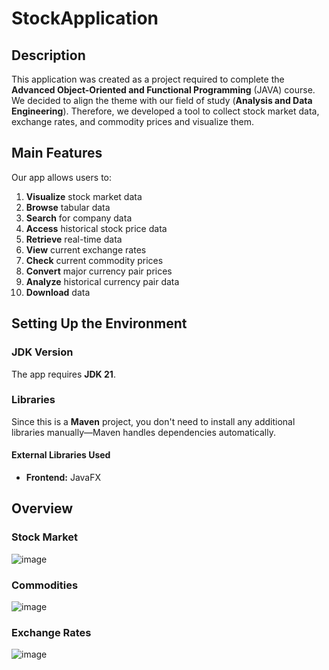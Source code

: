 # StockApplication

## Description  
This application was created as a project required to complete the **Advanced Object-Oriented and Functional Programming** (JAVA) course. We decided to align the theme with our field of study (**Analysis and Data Engineering**). Therefore, we developed a tool to collect stock market data, exchange rates, and commodity prices and visualize them.  

## Main Features  
Our app allows users to:  
1. **Visualize** stock market data  
2. **Browse** tabular data  
3. **Search** for company data  
4. **Access** historical stock price data  
5. **Retrieve** real-time data  
6. **View** current exchange rates  
7. **Check** current commodity prices  
8. **Convert** major currency pair prices  
9. **Analyze** historical currency pair data  
10. **Download** data  

## Setting Up the Environment  
### JDK Version  
The app requires **JDK 21**.  

### Libraries  
Since this is a **Maven** project, you don't need to install any additional libraries manually—Maven handles dependencies automatically.  

#### External Libraries Used  
- **Frontend:** JavaFX

## Overview
### Stock Market
![image](https://github.com/user-attachments/assets/4a5b896b-b6b0-43a4-ba74-86db285c9497)

### Commodities
![image](https://github.com/user-attachments/assets/2dcc0de2-0cab-4372-b24d-8b45e8eb1c49)

### Exchange Rates
![image](https://github.com/user-attachments/assets/df657e63-86d7-46d5-9157-cdc84a42b48d)





